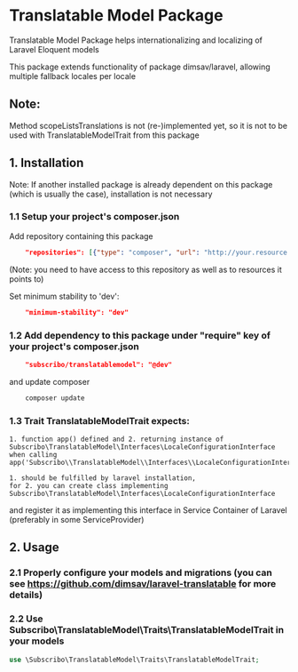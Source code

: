 # Translatable Model Package

Translatable Model Package helps internationalizing and localizing of Laravel Eloquent models

This package extends functionality of package dimsav/laravel, allowing multiple fallback locales per locale

## Note:

Method scopeListsTranslations is not (re-)implemented yet, so it is not to be used with TranslatableModelTrait from this package

## 1. Installation

Note: If another installed package is already dependent on this package (which is usually the case), installation is not necessary

### 1.1 Setup your project's composer.json

Add repository containing this package

```json
    "repositories": [{"type": "composer", "url": "http://your.resource.url"}],
```

(Note: you need to have access to this repository as well as to resources it points to)

Set minimum stability to 'dev':

```json
    "minimum-stability": "dev"
```

### 1.2 Add dependency to this package under "require" key of your project's composer.json

```json
    "subscribo/translatablemodel": "@dev"
```

and update composer

```sh
    composer update
```

### 1.3 Trait TranslatableModelTrait expects:
    1. function app() defined and 2. returning instance of  Subscribo\TranslatableModel\Interfaces\LocaleConfigurationInterface when calling
    app('Subscribo\\TranslatableModel\\Interfaces\\LocaleConfigurationInterface');

    1. should be fulfilled by laravel installation,
    for 2. you can create class implementing Subscribo\TranslatableModel\Interfaces\LocaleConfigurationInterface
and register it as implementing this interface in Service Container of Laravel (preferably in some ServiceProvider)


## 2. Usage

### 2.1 Properly configure your models and migrations (you can see https://github.com/dimsav/laravel-translatable for more details)

### 2.2 Use Subscribo\TranslatableModel\Traits\TranslatableModelTrait in your models

```php
use \Subscribo\TranslatableModel\Traits\TranslatableModelTrait;
```
